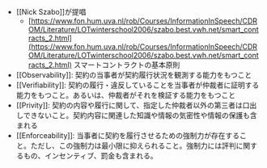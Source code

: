 - [[Nick Szabo]]が提唱
	- [https://www.fon.hum.uva.nl/rob/Courses/InformationInSpeech/CDROM/Literature/LOTwinterschool2006/szabo.best.vwh.net/smart_contracts_2.html](https://www.fon.hum.uva.nl/rob/Courses/InformationInSpeech/CDROM/Literature/LOTwinterschool2006/szabo.best.vwh.net/smart_contracts_2.html)
スマートコントラクトの基本原則
- [[Observability]]: 契約の当事者が契約履行状況を観測する能力をもつこと
- [[Verifiability]]: 契約の履行・違反していることを当事者が仲裁者に証明する能力をもつこと。あるいは、仲裁者がそれを検証する能力をもつこと
- [[Privity]]: 契約の内容や履行に関して、指定した仲裁者以外の第三者は口出しできないこと。契約内容に関連した知識や情報の気密性や情報の保護も含まれる
- [[Enforceability]]: 当事者に契約を履行させるための強制力が存在すること。ただし、この強制力は最小限に抑えられること。強制力には評判に関するもの、インセンティブ、罰金も含まれる。
